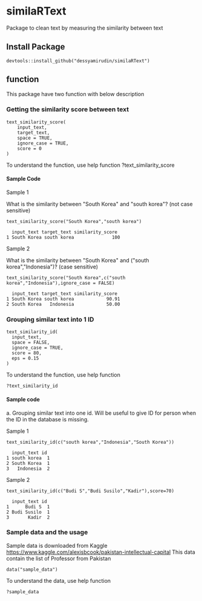 # similaRText
Package to clean text by measuring the similarity between text

## Install Package
	devtools::install_github("dessyamirudin/similaRText")
 
## function

This package have two function with below description

### Getting the similarity score between text

	text_similarity_score(
		input_text,
		target_text,
		space = TRUE,
		ignore_case = TRUE,
		score = 0
	)

To understand the function, use help function
	?text_similarity_score

#### Sample Code

Sample 1

What is the similarity between "South Korea" and "south korea"? (not case sensitive)

	text_similarity_score("South Korea","south korea")
	
	  input_text target_text similarity_score
	1 South Korea south korea              100
	
Sample 2

What is the similarity between "South Korea" and ("south korea","Indonesia")? (case sensitive)

	text_similarity_score("South Korea",c("south korea","Indonesia"),ignore_case = FALSE)
	
	  input_text target_text similarity_score
	1 South Korea south korea            90.91
	2 South Korea   Indonesia            50.00


### Grouping similar text into 1 ID
	text_similarity_id(
	  input_text,
	  space = FALSE,
	  ignore_case = TRUE,
	  score = 80,
	  eps = 0.15
	)

To understand the function, use help function

	?text_similarity_id

#### Sample code

a. Grouping similar text into one id. Will be useful to give ID for person when the ID in the database is missing.

Sample 1

	text_similarity_id(c("south korea","Indonesia","South Korea"))
	
	  input_text id
	1 south korea  1
	2 South Korea  1
	3   Indonesia  2

Sample 2

	text_similarity_id(c("Budi S","Budi Susilo","Kadir"),score=70)
	
	  input_text id
	1      Budi S  1
	2 Budi Susilo  1
	3       Kadir  2

### Sample data and the usage
Sample data is downloaded from Kaggle https://www.kaggle.com/alexisbcook/pakistan-intellectual-capital
This data contain the list of Professor from Pakistan

	data("sample_data")

To understand the data, use help function
	
	?sample_data
